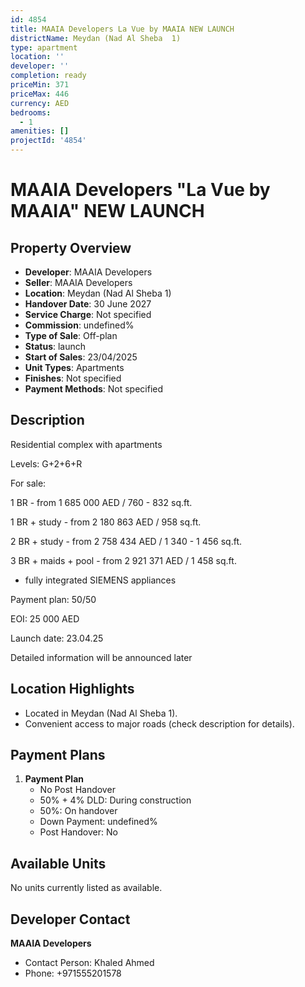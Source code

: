```yaml
---
id: 4854
title: MAAIA Developers La Vue by MAAIA NEW LAUNCH
districtName: Meydan (Nad Al Sheba  1)
type: apartment
location: ''
developer: ''
completion: ready
priceMin: 371
priceMax: 446
currency: AED
bedrooms:
  - 1
amenities: []
projectId: '4854'
---
```


# MAAIA Developers "La Vue by MAAIA" NEW LAUNCH

## Property Overview
- **Developer**: MAAIA Developers
- **Seller**: MAAIA Developers
- **Location**: Meydan (Nad Al Sheba  1)
- **Handover Date**: 30 June 2027
- **Service Charge**: Not specified
- **Commission**: undefined%
- **Type of Sale**: Off-plan
- **Status**: launch
- **Start of Sales**: 23/04/2025
- **Unit Types**: Apartments
- **Finishes**: Not specified
- **Payment Methods**: Not specified

## Description
Residential complex with apartments

Levels: G+2+6+R



For sale:

1 BR - from 1 685 000 AED / 760 - 832 sq.ft.

1 BR + study - from 2 180 863 AED / 958 sq.ft.

2 BR + study - from 2 758 434 AED / 1 340 - 1 456 sq.ft.

3 BR + maids + pool - from 2 921 371 AED / 1 458 sq.ft.



- fully integrated SIEMENS appliances



Payment plan: 50/50

EOI: 25 000 AED



Launch date: 23.04.25

Detailed information will be announced later

## Location Highlights
- Located in Meydan (Nad Al Sheba  1).
- Convenient access to major roads (check description for details).

## Payment Plans
1. **Payment Plan**
   - No Post Handover
   - 50% + 4% DLD: During construction
   - 50%: On handover
   - Down Payment: undefined%
   - Post Handover: No

## Available Units
No units currently listed as available.

## Developer Contact
**MAAIA Developers**
- Contact Person: Khaled Ahmed
- Phone: +971555201578
